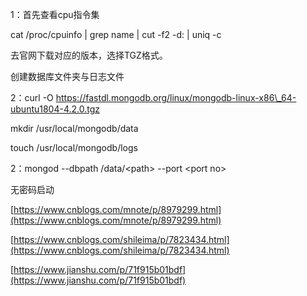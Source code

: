 1：首先查看cpu指令集

cat /proc/cpuinfo \| grep name \| cut -f2 -d: \| uniq -c

去官网下载对应的版本，选择TGZ格式。

创建数据库文件夹与日志文件

2：curl -O https://fastdl.mongodb.org/linux/mongodb-linux-x86\_64-ubuntu1804-4.2.0.tgz

mkdir /usr/local/mongodb/data

touch /usr/local/mongodb/logs

2：mongod --dbpath /data/&lt;path&gt; --port &lt;port no&gt;

无密码启动

[https://www.cnblogs.com/mnote/p/8979299.html](https://www.cnblogs.com/mnote/p/8979299.html)

[https://www.cnblogs.com/shileima/p/7823434.html](https://www.cnblogs.com/shileima/p/7823434.html)

[https://www.jianshu.com/p/71f915b01bdf](https://www.jianshu.com/p/71f915b01bdf)

